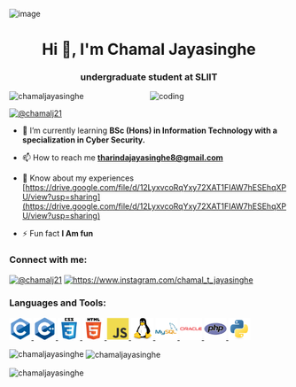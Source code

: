 ![image](https://github.com/ChamalJayasinghe/ChamalJayasinghe/assets/153539189/1c37c353-7cb2-4884-a09f-7814deec68f4)


<h1 align="center">Hi 👋, I'm Chamal Jayasinghe</h1>
<h3 align="center">undergraduate student at SLIIT</h3>
<img align="right" alt="coding" width="250" rigth-margin="40px" src="https://media.tenor.com/rePDfDWO3XoAAAAM/hacking.gif">
<p align="left"> <img src="https://komarev.com/ghpvc/?username=chamaljayasinghe&label=Profile%20views&color=0e75b6&style=flat" alt="chamaljayasinghe" /> </p>

<p align="left"> <a href="https://twitter.com/@chamalj21" target="blank"><img src="https://img.shields.io/twitter/follow/@chamalj21?logo=twitter&style=for-the-badge" alt="@chamalj21" /></a> </p>

- 🌱 I’m currently learning **BSc (Hons) in Information Technology with a specialization in Cyber Security.**

- 📫 How to reach me **tharindajayasinghe8@gmail.com**

- 📄 Know about my experiences [https://drive.google.com/file/d/12LyxvcoRqYxy72XAT1FIAW7hESEhqXPU/view?usp=sharing](https://drive.google.com/file/d/12LyxvcoRqYxy72XAT1FIAW7hESEhqXPU/view?usp=sharing)

- ⚡ Fun fact **I Am fun**

<h3 align="left">Connect with me:</h3>
<p align="left">
<a href="https://twitter.com/@chamalj21" target="blank"><img align="center" src="https://raw.githubusercontent.com/rahuldkjain/github-profile-readme-generator/master/src/images/icons/Social/twitter.svg" alt="@chamalj21" height="30" width="40" /></a>
<a href="https://instagram.com/https://www.instagram.com/chamal_t_jayasinghe" target="blank"><img align="center" src="https://raw.githubusercontent.com/rahuldkjain/github-profile-readme-generator/master/src/images/icons/Social/instagram.svg" alt="https://www.instagram.com/chamal_t_jayasinghe" height="30" width="40" /></a>
</p>

<h3 align="left">Languages and Tools:</h3>
<p align="left"> <a href="https://www.cprogramming.com/" target="_blank" rel="noreferrer"> <img src="https://raw.githubusercontent.com/devicons/devicon/master/icons/c/c-original.svg" alt="c" width="40" height="40"/> </a> <a href="https://www.w3schools.com/cpp/" target="_blank" rel="noreferrer"> <img src="https://raw.githubusercontent.com/devicons/devicon/master/icons/cplusplus/cplusplus-original.svg" alt="cplusplus" width="40" height="40"/> </a> <a href="https://www.w3schools.com/css/" target="_blank" rel="noreferrer"> <img src="https://raw.githubusercontent.com/devicons/devicon/master/icons/css3/css3-original-wordmark.svg" alt="css3" width="40" height="40"/> </a> <a href="https://www.w3.org/html/" target="_blank" rel="noreferrer"> <img src="https://raw.githubusercontent.com/devicons/devicon/master/icons/html5/html5-original-wordmark.svg" alt="html5" width="40" height="40"/> </a> <a href="https://developer.mozilla.org/en-US/docs/Web/JavaScript" target="_blank" rel="noreferrer"> <img src="https://raw.githubusercontent.com/devicons/devicon/master/icons/javascript/javascript-original.svg" alt="javascript" width="40" height="40"/> </a> <a href="https://www.linux.org/" target="_blank" rel="noreferrer"> <img src="https://raw.githubusercontent.com/devicons/devicon/master/icons/linux/linux-original.svg" alt="linux" width="40" height="40"/> </a> <a href="https://www.mysql.com/" target="_blank" rel="noreferrer"> <img src="https://raw.githubusercontent.com/devicons/devicon/master/icons/mysql/mysql-original-wordmark.svg" alt="mysql" width="40" height="40"/> </a> <a href="https://www.oracle.com/" target="_blank" rel="noreferrer"> <img src="https://raw.githubusercontent.com/devicons/devicon/master/icons/oracle/oracle-original.svg" alt="oracle" width="40" height="40"/> </a> <a href="https://www.php.net" target="_blank" rel="noreferrer"> <img src="https://raw.githubusercontent.com/devicons/devicon/master/icons/php/php-original.svg" alt="php" width="40" height="40"/> </a> <a href="https://www.python.org" target="_blank" rel="noreferrer"> <img src="https://raw.githubusercontent.com/devicons/devicon/master/icons/python/python-original.svg" alt="python" width="40" height="40"/> </a> </p>

<p><img align="left" src="https://github-readme-stats.vercel.app/api/top-langs?username=chamaljayasinghe&show_icons=true&locale=en&layout=compact" alt="chamaljayasinghe" /></p>

<p>&nbsp;<img align="center" src="https://github-readme-stats.vercel.app/api?username=chamaljayasinghe&show_icons=true&locale=en" alt="chamaljayasinghe" /></p>

<p><img align="center" src="https://github-readme-streak-stats.herokuapp.com/?user=chamaljayasinghe&" alt="chamaljayasinghe" /></p>

